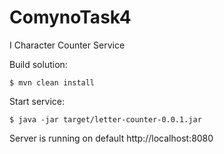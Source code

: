# ComynoTask4
I Character Counter Service

Build solution:
```
$ mvn clean install
```

Start service:
```
$ java -jar target/letter-counter-0.0.1.jar
```

Server is running on default http://localhost:8080
